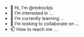 - 👋 Hi, I’m @redrockjs
- 👀 I’m interested in ...
- 🌱 I’m currently learning ...
- 💞️ I’m looking to collaborate on ...
- 📫 How to reach me ...

<!---
redrockjs/redrockjs is a ✨ special ✨ repository because its `README.md` (this file) appears on your GitHub profile.
You can click the Preview link to take a look at your changes.
--->
